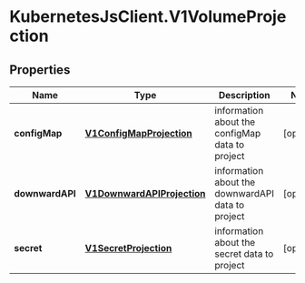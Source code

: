# KubernetesJsClient.V1VolumeProjection

## Properties
Name | Type | Description | Notes
------------ | ------------- | ------------- | -------------
**configMap** | [**V1ConfigMapProjection**](V1ConfigMapProjection.md) | information about the configMap data to project | [optional] 
**downwardAPI** | [**V1DownwardAPIProjection**](V1DownwardAPIProjection.md) | information about the downwardAPI data to project | [optional] 
**secret** | [**V1SecretProjection**](V1SecretProjection.md) | information about the secret data to project | [optional] 


